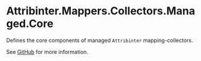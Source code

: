 # Attribinter.Mappers.Collectors.Managed.Core

Defines the core components of managed `Attribinter` mapping-collectors.

See [GitHub](https://github.com/Attribinter/Attribinter.Mappers.Collectors.Managed) for more information.